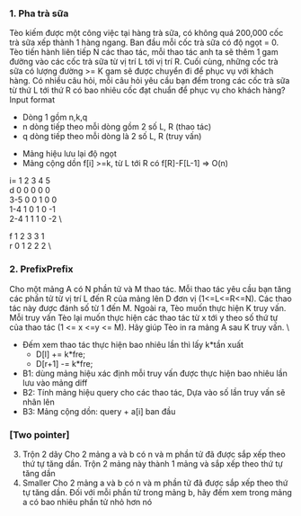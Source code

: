 
### 1. Pha trà sữa 
Tèo kiếm được một công việc tại hàng trà sữa, có không quá 200,000 cốc trà sữa xếp thành 1 hàng ngang. Ban đầu mỗi cốc trà sữa có độ ngọt = 0. Tèo tiến hành liên tiếp N các thao tác, mỗi thao tác anh ta sẽ thêm 1 gam đường vào các cốc trà sữa từ vị trí L tới vị trí R. Cuối cùng, những cốc trà sữa có lượng đường >= K gam sẽ được chuyển đi để phục vụ với khách hàng. Có nhiều câu hỏi, mỗi câu hỏi yêu cầu bạn đếm trong các cốc trà sữa từ thứ L tới thứ R có bao nhiêu cốc đạt chuẩn để phục vụ cho khách hàng? \
Input format 
* Dòng 1 gồm n,k,q
* n dòng tiếp theo mỗi dòng gồm 2 số L, R (thao tác)
* q dòng tiếp theo mỗi dòng là 2 số L, R (truy vấn)
- Mảng hiệu lưu lại độ ngọt 
- Mảng cộng dồn f[i] >=k, từ L tới R có f[R]-F[L-1] 
=> O(n)

i=      1   2   3   4   5 \
d       0   0   0   0   0 \
3-5     0   0   1   0   0 \
1-4     1   0   1   0   -1 \
2-4     1   1   1   0   -2 \

f       1   2   3   3   1 \
r       0   1   2   2   2 \
### 2. PrefixPrefix
Cho một mảng A có N phần tử và M thao tác. Mỗi thao tác yêu cầu bạn tăng các phần tử từ vị trí L đến R của mảng lên D đơn vị (1<=L<=R<=N). Các thao tác này được đánh số từ 1 đến M. Ngoài ra, Tèo muốn thực hiện K truy vấn. Mỗi truy vấn Tèo lại muốn thực hiện các thao tác từ x tới y theo số thứ tự của thao tác (1 <= x <=y <= M). Hãy giúp Tèo in ra mảng A sau K truy vấn. \
- Đếm xem thao tác thực hiện bao nhiêu lần thì lấy k*tần xuất 
    + D[l] += k*fre;
    + D[r+1] -= k*fre;
- B1: dùng mảng hiệu xác định mỗi truy vấn được thực hiện bao nhiêu lần lưu vào mảng diff 
- B2: Tính mảng hiệu query cho các thao tác, Dựa vào số lần truy vấn sẽ nhân lên 
- B3: Mảng cộng dồn: query + a[i] ban đầu  
### [Two pointer] 
3. Trộn 2 dãy
Cho 2 mảng a và b có n và m phần tử đã được sắp xếp theo thứ tự tăng dần. Trộn 2 mảng này thành 1 mảng và sắp xếp theo thứ tự tăng dần 
4. Smaller
Cho 2 mảng a và b có n và m phần tử đã được sắp xếp theo thứ tự tăng dần. Đối với mỗi phần tử trong mảng b, hãy đếm xem trong mảng a có bao nhiêu phần tử nhỏ hơn nó
